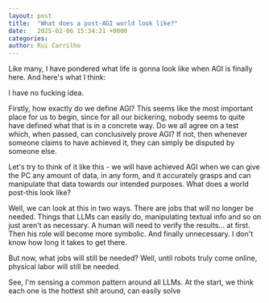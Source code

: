 ```yaml
---
layout: post
title:  "What does a post-AGI world look like?"
date:   2025-02-06 15:34:21 +0000
categories: 
author: Rui Carrilho
---
```


Like many, I have pondered what life is gonna look like when AGI is finally here. And here's what I think:

I have no fucking idea.

Firstly, how exactly do we define AGI? This seems like the most important place for us to begin, since for all our bickering, nobody seems to quite have defined what that is in a concrete way. Do we all agree on a test which, when passed, can conclusively prove AGI? If not, then whenever someone claims to have achieved it, they can simply be disputed by someone else.

Let's try to think of it like this - we will have achieved AGI when we can give the PC any amount of data, in any form, and it accurately grasps and can manipulate that data towards our intended purposes. What does a world post-this look like?

Well, we can look at this in two ways. There are jobs that will no longer be needed. Things that LLMs can easily do, manipulating textual info and so on just aren't as necessary. A human will need to verify the results... at first. Then his role will become more symbolic. And finally unnecessary. I don't know how long it takes to get there.

But now, what jobs will still be needed? Well, until robots truly come online, physical labor will still be needed.

See, I'm sensing a common pattern around all LLMs. At the start, we think each one is the hottest shit around, can easily solve 